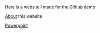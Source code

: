 Here is a website I made for the *Github* demo

[About](about.md) this website

[Powerpoint](bit.ly/cwd-git-website)
